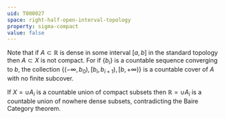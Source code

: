 ```yaml
---
uid: T000027
space: right-half-open-interval-topology
property: sigma-compact
value: false
---
```

Note that if $A \subset \mathbb{R}$ is dense in some interval $[a,b]$ in the standard topology then $A \subset X$ is not compact. For if $\{b_i\}$ is a countable sequence converging to $b$, the collection $\{(-\infty,b_0),[b_i,b_{i+1}),[b,+\infty)\}$ is a countable cover of $A$ with no finite subcover. 

If $X = \cup A_i$ is a countable union of compact subsets then $\mathbb{R} = \cup A_i$ is a countable union of nowhere dense subsets, contradicting the Baire Category theorem.

